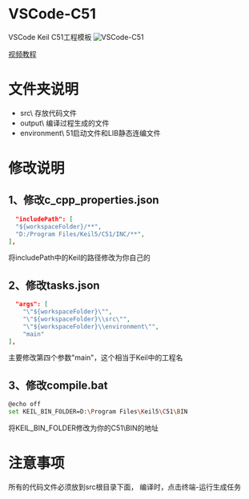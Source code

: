 # VSCode-C51
VSCode Keil C51工程模板
![VSCode-C51](https://s2.ax1x.com/2020/01/30/1lLvTg.png)

[视频教程](https://www.bilibili.com/video/BV1g7411B7vY/)

# 文件夹说明
- src\ 存放代码文件
- output\ 编译过程生成的文件
- environment\ 51启动文件和LIB静态连编文件

# 修改说明
## 1、修改c_cpp_properties.json
```json
  "includePath": [
  "${workspaceFolder}/**",
  "‪D:/Program Files/Keil5/C51/INC/**",
],
```
将includePath中的Keil的路径修改为你自己的

## 2、修改tasks.json
```json
  "args": [
    "\"${workspaceFolder}\"",
    "\"${workspaceFolder}\\src\"",
    "\"${workspaceFolder}\\environment\"",
    "main" 
],
```
主要修改第四个参数"main"，这个相当于Keil中的工程名

## 3、修改compile.bat
```bash
@echo off
set KEIL_BIN_FOLDER=D:\Program Files\Keil5\C51\BIN
```
将KEIL_BIN_FOLDER修改为你的C51\BIN的地址

# 注意事项
所有的代码文件必须放到src根目录下面，
编译时，点击终端-运行生成任务

